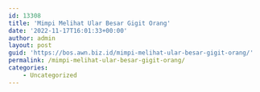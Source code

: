 ```yaml
---
id: 13308
title: 'Mimpi Melihat Ular Besar Gigit Orang'
date: '2022-11-17T16:01:33+00:00'
author: admin
layout: post
guid: 'https://bos.awn.biz.id/mimpi-melihat-ular-besar-gigit-orang/'
permalink: /mimpi-melihat-ular-besar-gigit-orang/
categories:
    - Uncategorized
---
```


